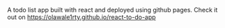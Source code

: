 A todo list app built with react and deployed using github pages.
Check it out on https://olawale1rty.github.io/react-to-do-app